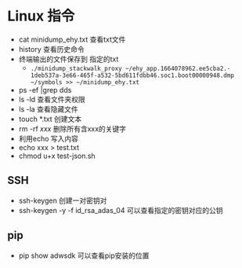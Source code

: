 # Linux 指令

- cat minidump_ehy.txt  查看txt文件
- history 查看历史命令
-  终端输出的文件保存到 指定的txt
    - `./minidump_stackwalk_proxy ~/ehy_app.1664078962.ee5cba2.- 1deb537a-3e66-465f-a532-5bd611fdbb46.soc1.boot00000948.dmp ~/symbols >> ~/minidump_ehy.txt`
- ps -ef |grep dds
- ls -ld 查看文件夹权限
- ls -la 查看隐藏文件
- touch *.txt 创建文本
- rm -rf *xxx* 删除所有含xxx的关键字
- 利用echo 写入内容
 -  echo xxx > test.txt
 - chmod u+x test-json.sh    

## SSH
- ssh-keygen   创建一对密钥对
- ssh-keygen -y -f id_rsa_adas_04 可以查看指定的密钥对应的公钥

## pip
- pip show adwsdk 可以查看pip安装的位置

